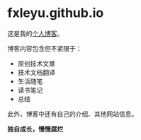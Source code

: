 # fxleyu.github.io


这是我的[个人博客](https://fxleyu.github.io/)。

博客内容包含但不紧限于：
- 原创技术文章
- 技术文档翻译
- 生活随笔
- 读书笔记
- 总结

此外，博客中还有自己的介绍、其他网站信息。

**独自成长，慢慢腐烂**
